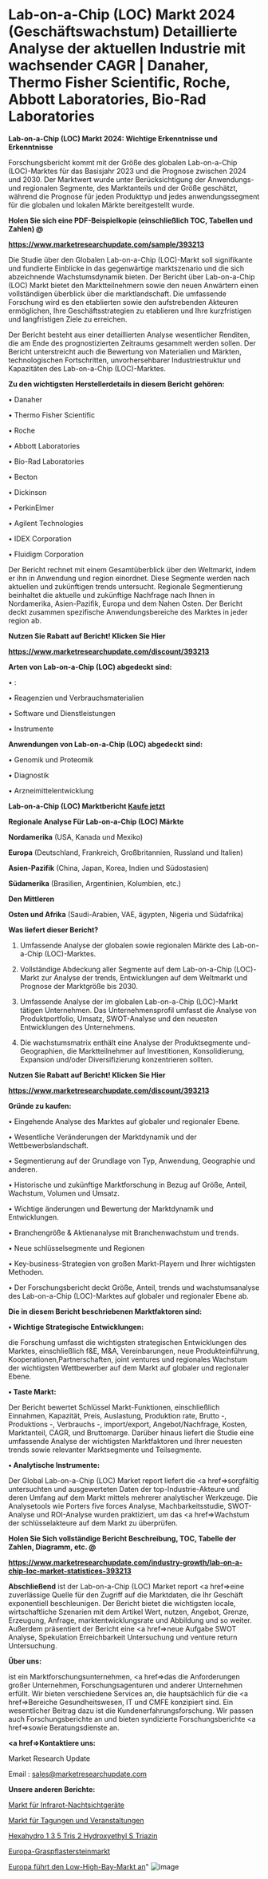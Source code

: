 # Lab-on-a-Chip (LOC) Markt 2024 (Geschäftswachstum) Detaillierte Analyse der aktuellen Industrie mit wachsender CAGR | Danaher, Thermo Fisher Scientific, Roche, Abbott Laboratories, Bio-Rad Laboratories

<strong>Lab-on-a-Chip (LOC) Markt 2024: Wichtige Erkenntnisse und Erkenntnisse</strong>

Forschungsbericht kommt mit der Größe des globalen Lab-on-a-Chip (LOC)-Marktes für das Basisjahr 2023 und die Prognose zwischen 2024 und 2030. Der Marktwert wurde unter Berücksichtigung der Anwendungs-und regionalen Segmente, des Marktanteils und der Größe geschätzt, während die Prognose für jeden Produkttyp und jedes anwendungssegment für die globalen und lokalen Märkte bereitgestellt wurde.



<strong>Holen Sie sich eine PDF-Beispielkopie (einschließlich TOC, Tabellen und Zahlen) @
</strong>

<strong><a href=https://www.marketresearchupdate.com/sample/393213>

<strong>https://www.marketresearchupdate.com/sample/393213</u></font></a></strong></strong>

Die Studie über den Globalen Lab-on-a-Chip (LOC)-Markt soll signifikante und fundierte Einblicke in das gegenwärtige marktszenario und die sich abzeichnende Wachstumsdynamik bieten. Der Bericht über Lab-on-a-Chip (LOC) Markt bietet den Marktteilnehmern sowie den neuen Anwärtern einen vollständigen überblick über die marktlandschaft. Die umfassende Forschung wird es den etablierten sowie den aufstrebenden Akteuren ermöglichen, Ihre Geschäftsstrategien zu etablieren und Ihre kurzfristigen und langfristigen Ziele zu erreichen.

Der Bericht besteht aus einer detaillierten Analyse wesentlicher Renditen, die am Ende des prognostizierten Zeitraums gesammelt werden sollen. Der Bericht unterstreicht auch die Bewertung von Materialien und Märkten, technologischen Fortschritten, unvorhersehbarer Industriestruktur und Kapazitäten des Lab-on-a-Chip (LOC)-Marktes.



<strong>Zu den wichtigsten Herstellerdetails in diesem Bericht gehören:</strong>

• Danaher

• Thermo Fisher Scientific

• Roche

• Abbott Laboratories

• Bio-Rad Laboratories

• Becton

• Dickinson

• PerkinElmer

• Agilent Technologies

• IDEX Corporation

• Fluidigm Corporation

Der Bericht rechnet mit einem Gesamtüberblick über den Weltmarkt, indem er ihn in Anwendung und region einordnet. Diese Segmente werden nach aktuellen und zukünftigen trends untersucht. Regionale Segmentierung beinhaltet die aktuelle und zukünftige Nachfrage nach Ihnen in Nordamerika, Asien-Pazifik, Europa und dem Nahen Osten. Der Bericht deckt zusammen spezifische Anwendungsbereiche des Marktes in jeder region ab.



<strong>Nutzen Sie Rabatt auf Bericht! Klicken Sie Hier
</strong>

<strong><a href=https://www.marketresearchupdate.com/discount/393213>https://www.marketresearchupdate.com/discount/393213</b></u></font></strong></a>



<strong>Arten von Lab-on-a-Chip (LOC) abgedeckt sind:</strong>

• :

• Reagenzien und Verbrauchsmaterialien

• Software und Dienstleistungen

• Instrumente



<strong>Anwendungen von Lab-on-a-Chip (LOC) abgedeckt sind:</strong>

• Genomik und Proteomik

• Diagnostik

• Arzneimittelentwicklung



<strong>Lab-on-a-Chip (LOC) Marktbericht <a href=https://www.marketresearchupdate.com/buynow/393213>Kaufe jetzt</a></strong>



<strong>Regionale Analyse Für Lab-on-a-Chip (LOC) Märkte</strong>



<strong>Nordamerika</strong> (USA, Kanada und Mexiko)



<strong>Europa</strong> (Deutschland, Frankreich, Großbritannien, Russland und Italien)



<strong>Asien-Pazifik</strong> (China, Japan, Korea, Indien und Südostasien)



<strong>Südamerika</strong> (Brasilien, Argentinien, Kolumbien, etc.)



<strong>Den Mittleren</strong> 

<strong>Osten und Afrika</strong> (Saudi-Arabien, VAE, ägypten, Nigeria und Südafrika)



<strong>Was liefert dieser Bericht?</strong>

1. Umfassende Analyse der globalen sowie regionalen Märkte des Lab-on-a-Chip (LOC)-Marktes.

2. Vollständige Abdeckung aller Segmente auf dem Lab-on-a-Chip (LOC)-Markt zur Analyse der trends, Entwicklungen auf dem Weltmarkt und Prognose der Marktgröße bis 2030.

3. Umfassende Analyse der im globalen Lab-on-a-Chip (LOC)-Markt tätigen Unternehmen. Das Unternehmensprofil umfasst die Analyse von Produktportfolio, Umsatz, SWOT-Analyse und den neuesten Entwicklungen des Unternehmens.

4. Die wachstumsmatrix enthält eine Analyse der Produktsegmente und-Geographien, die Marktteilnehmer auf Investitionen, Konsolidierung, Expansion und/oder Diversifizierung konzentrieren sollten.



<strong>Nutzen Sie Rabatt auf Bericht! Klicken Sie Hier
</strong>

<strong><a href=https://www.marketresearchupdate.com/discount/393213>https://www.marketresearchupdate.com/discount/393213</b></u></font></strong></a>



<strong>Gründe zu kaufen:</strong>

• Eingehende Analyse des Marktes auf globaler und regionaler Ebene.

• Wesentliche Veränderungen der Marktdynamik und der Wettbewerbslandschaft.

• Segmentierung auf der Grundlage von Typ, Anwendung, Geographie und anderen.

• Historische und zukünftige Marktforschung in Bezug auf Größe, Anteil, Wachstum, Volumen und Umsatz.

• Wichtige änderungen und Bewertung der Marktdynamik und Entwicklungen.

• Branchengröße &amp; Aktienanalyse mit Branchenwachstum und trends.

• Neue schlüsselsegmente und Regionen

• Key-business-Strategien von großen Markt-Playern und Ihrer wichtigsten Methoden.

• Der Forschungsbericht deckt Größe, Anteil, trends und wachstumsanalyse des Lab-on-a-Chip (LOC)-Marktes auf globaler und regionaler Ebene ab.



<strong>Die in diesem Bericht beschriebenen Marktfaktoren sind:</strong>



<strong>• Wichtige Strategische Entwicklungen:</strong>

die Forschung umfasst die wichtigsten strategischen Entwicklungen des Marktes, einschließlich f&amp;E, M&amp;A, Vereinbarungen, neue Produkteinführung, Kooperationen,Partnerschaften, joint ventures und regionales Wachstum der wichtigsten Wettbewerber auf dem Markt auf globaler und regionaler Ebene.



<strong>• Taste Markt:</strong>

Der Bericht bewertet Schlüssel Markt-Funktionen, einschließlich Einnahmen, Kapazität, Preis, Auslastung, Produktion rate, Brutto -, Produktions -, Verbrauchs -, import/export, Angebot/Nachfrage, Kosten, Marktanteil, CAGR, und Bruttomarge. Darüber hinaus liefert die Studie eine umfassende Analyse der wichtigsten Marktfaktoren und Ihrer neuesten trends sowie relevanter Marktsegmente und Teilsegmente.



<strong>• Analytische Instrumente:</strong>

Der Global Lab-on-a-Chip (LOC) Market report liefert die <a href=>sorgf</a>ältig untersuchten und ausgewerteten Daten der top-Industrie-Akteure und deren Umfang auf dem Markt mittels mehrerer analytischer Werkzeuge. Die Analysetools wie Porters five forces Analyse, Machbarkeitsstudie, SWOT-Analyse und ROI-Analyse wurden praktiziert, um das <a href=>Wachstum</a> der schlüsselakteure auf dem Markt zu überprüfen.



<strong>Holen Sie Sich vollständige Bericht Beschreibung, TOC, Tabelle der Zahlen, Diagramm, etc. @ </strong>

<strong><a href=https://www.marketresearchupdate.com/industry-growth/lab-on-a-chip-loc-market-statistices-393213>https://www.marketresearchupdate.com/industry-growth/lab-on-a-chip-loc-market-statistices-393213</a></font></strong>



<strong>Abschließend</strong> ist der Lab-on-a-Chip (LOC) Market report <a href=>eine</a> zuverlässige Quelle für den Zugriff auf die Marktdaten, die Ihr Geschäft exponentiell beschleunigen. Der Bericht bietet die wichtigsten locale, wirtschaftliche Szenarien mit dem Artikel Wert, nutzen, Angebot, Grenze, Erzeugung, Anfrage, marktentwicklungsrate und Abbildung und so weiter. Außerdem präsentiert der Bericht eine <a href=>neue</a> Aufgabe SWOT Analyse, Spekulation Erreichbarkeit Untersuchung und venture return Untersuchung.



<strong>Über uns:</strong>

 ist ein Marktforschungsunternehmen, <a href=>das</a> die Anforderungen großer Unternehmen, Forschungsagenturen und anderer Unternehmen erfüllt. Wir bieten verschiedene Services an, die hauptsächlich für die <a href=>Bereiche</a> Gesundheitswesen, IT und CMFE konzipiert sind. Ein wesentlicher Beitrag dazu ist die Kundenerfahrungsforschung. Wir passen auch Forschungsberichte an und bieten syndizierte Forschungsberichte <a href=>sowie</a> Beratungsdienste an.



<strong><a href=>Kontaktiere uns:</a></strong>

Market Research Update

Email : sales@marketresearchupdate.com



<strong>Unsere anderen Berichte:</strong>

<a href=https://www.linkedin.com/pulse/infrared-night-vision-scope-market-size-share-1f>Markt für Infrarot-Nachtsichtgeräte</a>

<a href=https://www.linkedin.com/pulse/meetings-events-market-size-share-outlook-growth>Markt für Tagungen und Veranstaltungen</a>

<a href=https://www.linkedin.com/pulse/hexahydro-1-3-5-tris-2-hydroxyethyl-s-triazine>Hexahydro 1 3 5 Tris 2 Hydroxyethyl S Triazin</a>

<a href=https://www.linkedin.com/pulse/europe-grass-paver-market-2023-usd-explained>Europa-Graspflastersteinmarkt</a>

<a href=https://www.linkedin.com/pulse/europe-led-low-high-bay-market-2023-thriving-tremendous>Europa führt den Low-High-Bay-Markt an</a>"
![image](https://github.com/Gayatrikarjule/Market-Analysis-360/assets/97346546/7f958769-ef10-4e20-9f08-96b456fc7825)
